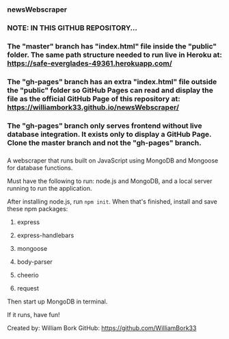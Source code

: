 ### newsWebscraper ###

### NOTE: IN THIS GITHUB REPOSITORY...

### The "master" branch has "index.html" file inside the "public" folder. The same path structure needed to run live in Heroku at: https://safe-everglades-49361.herokuapp.com/

### The "gh-pages" branch has an extra "index.html" file outside the "public" folder so GitHub Pages can read and display the file as the official GitHub Page of this repository at: https://williambork33.github.io/newsWebscraper/

### The "gh-pages" branch only serves frontend without live database integration. It exists only to display a GitHub Page. Clone the master branch and not the "gh-pages" branch.

###

A webscraper that runs built on JavaScript using MongoDB and Mongoose for database functions.

Must have the following to run: node.js and MongoDB, and a local server running to run the application.

After installing node.js, run `npm init`. When that's finished, install and save these npm packages:

1. express

2. express-handlebars

3. mongoose

4. body-parser

5. cheerio

6. request

Then start up MongoDB in terminal.

If it runs, have fun!


Created by: William Bork
GitHub: https://github.com/WilliamBork33